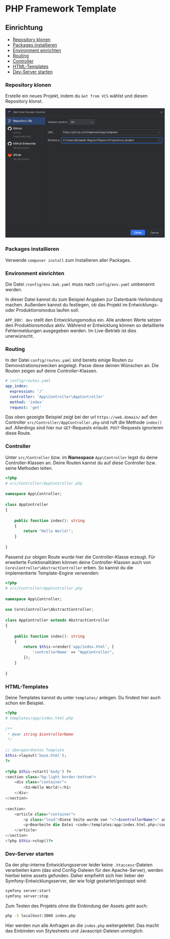 # PHP Framework Template

## Einrichtung

- [Repository klonen](#repository-klonen)
- [Packages installieren](#packages-installieren)
- [Environment einrichten](#environment-einrichten)
- [Routing](#routing)
- [Controller](#controller)
- [HTML-Templates](#html-templates)
- [Dev-Server starten](#dev-server-starten)

### Repository klonen

Erstelle ein neues Projekt, indem du ``Get from VCS`` wählst
und diesen Repository klonst.

![Neues Projekt klonen](docs/img.png)

### Packages installieren

Verwende ``composer install`` zum Installieren aller Packages.

### Environment einrichten

Die Datei ``/config/env.bak.yaml`` muss nach ``config/env.yaml``
umbenannt werden.

In dieser Datei kannst du zum Beispiel Angaben zur Datenbank-Verbindung
machen. Außerdem kannst du festlegen, ob das Projekt im Entwicklungs- oder
Produktionsmodus laufen soll.

``APP_ENV: dev`` stellt den Entwicklungsmodus ein. Alle anderen Werte setzen
den Produktionsmodus aktiv. Während er Entwicklung können so detaillierte
Fehlermeldungen ausgegeben werden. Im Live-Betrieb ist dies unerwünscht.

### Routing

In der Datei ``config/routes.yaml`` sind bereits einige Routen zu
Demonstrationszwecken angelegt. Passe diese deinen Wünschen an. Die
Routen zeigen auf deine Controller-Klassen.

````yaml
# config/routes.yaml
app_index:
  expression: '/'
  controller: 'App\Controller\AppController'
  method: 'index'
  request: 'get'
````

Das oben gezeigte Beispiel zeigt bei der url ``https://web.domain/`` auf
den Controller ``src/Controller/AppController.php`` und ruft die Methode
``index()`` auf. Allerdings sind hier nur ``GET``-Requests erlaubt. ``POST``-Requests
ignorieren diese Route.

### Controller

Unter ``src/Controller`` bzw. im **Namespace** ``App\Controller`` legst
du deine Controller-Klassen an. Deine Routen kannst du auf diese
Controller bzw. seine Methoden leiten.

````php
<?php
# src/Controller/AppController.php

namespace App\Controller;

class AppController
{

    public function index(): string
    {
        return "Hello World!";
    }

}
````

Passend zur obigen Route wurde hier die Controller-Klasse erzeugt. Für
erweiterte Funktionalitäten können deine Controller-Klassen auch von
``Core\Controller\AbstractController`` erben. So kannst du die implementierte
Template-Engine verwenden:

````php
<?php
# src/Controller/AppController.php

namespace App\Controller;

use Core\Controller\AbstractController;

class AppController extends AbstractController
{

    public function index(): string
    {
        return $this->render('app/index.html', [
            'controllerName' => "AppController",
        ]);
    }

}
````

### HTML-Templates

Deine Templates kannst du unter ``templates/`` anlegen. Du findest hier
auch schon ein Beispiel.

````php
<?php
# templates/app/index.html.php

/**
 * @var string $controllerName
 */
 
// übergeordnetes Template
$this->layout('base.html');
?>

<?php $this->start('body') ?>
<section class="bg-light border-bottom">
    <div class="container">
        <h1>Hello World!</h1>
    </div>
</section>

<section>
    <article class="container">
        <p class="lead">Diese Seite wurde von "<?=$controllerName?>" aufgerufen.</p>
        <p>Bearbeite die Datei <code>/templates/app/index.html.php</code>, um den Inhalt anzupassen.</p>
    </article>
</section>
<?php $this->stop()?>
````

### Dev-Server starten

Da der php-interne Entwicklungsserver leider keine ``.htaccess``-Dateien
verarbeiten kann (das sind Config-Dateien für den Apache-Server), werden
hierbei keine assets gefunden. Daher empfiehlt sich hier lieber der
Symfony-Entwicklungsserver, der wie folgt gestartet/gestoppt wird:

````bash
symfony server:start
symfony server:stop
````

Zum Testen des Projekts ohne die Einbindung der Assets geht auch:

````bash
php -S localhost:3000 index.php
````

Hier werden nun alle Anfragen an die ``index.php`` weitergeleitet. Das macht
das Einbinden von Stylesheets und Javascript-Dateien unmöglich.